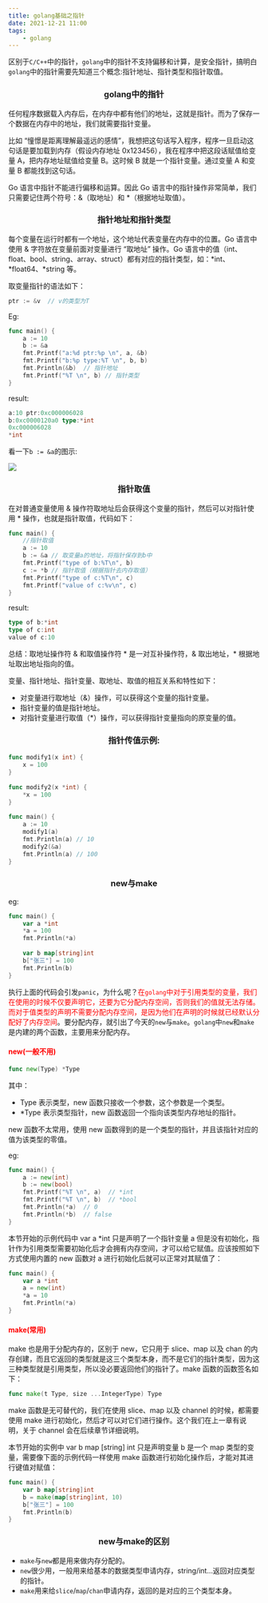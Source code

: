 ```yaml
---
title: golang基础之指针
date: 2021-12-21 11:00
tags:
    - golang
---
```


区别于`C/C++`中的指针，`golang`中的指针不支持偏移和计算，是安全指针，搞明白`golang`中的指针需要先知道三个概念:指针地址、指针类型和指针取值。

### <center>golang中的指针</center>

任何程序数据载入内存后，在内存中都有他们的地址，这就是指针。而为了保存一个数据在内存中的地址，我们就需要指针变量。

比如 “憧憬是距离理解最遥远的感情”，我想把这句话写入程序，程序一旦启动这句话是要加载到内存（假设内存地址 0x123456），我在程序中把这段话赋值给变量 A，把内存地址赋值给变量 B。这时候 B 就是一个指针变量。通过变量 A 和变量 B 都能找到这句话。

Go 语言中指针不能进行偏移和运算。因此 Go 语言中的指针操作非常简单，我们只需要记住两个符号：&（取地址）和 *（根据地址取值）。

### <center>指针地址和指针类型</center>

每个变量在运行时都有一个地址，这个地址代表变量在内存中的位置。Go 语言中使用 & 字符放在变量前面对变量进行 “取地址” 操作。Go 语言中的值（int、float、bool、string、array、struct）都有对应的指针类型，如：*int、*float64、*string 等。

取变量指针的语法如下：

```go
ptr := &v  // v的类型为T
```

Eg:

```go
func main() {
	a := 10
	b := &a
	fmt.Printf("a:%d ptr:%p \n", a, &b)
	fmt.Printf("b:%p type:%T \n", b, b)
	fmt.Println(&b)  // 指针地址
	fmt.Printf("%T \n", b) // 指针类型
}
```

result:

```go
a:10 ptr:0xc000006028 
b:0xc0000120a0 type:*int 
0xc000006028
*int
```

看一下`b := &a`的图示:

![](images/ptr-1024x452.png)

### <center>指针取值</center>

在对普通变量使用 & 操作符取地址后会获得这个变量的指针，然后可以对指针使用 * 操作，也就是指针取值，代码如下：

```go
func main() {
	//指针取值
	a := 10
	b := &a // 取变量a的地址，将指针保存到b中
	fmt.Printf("type of b:%T\n", b)
	c := *b // 指针取值（根据指针去内存取值）
	fmt.Printf("type of c:%T\n", c)
	fmt.Printf("value of c:%v\n", c)
}
```

result:

```go
type of b:*int
type of c:int
value of c:10
```

总结：取地址操作符 & 和取值操作符 * 是一对互补操作符，& 取出地址，* 根据地址取出地址指向的值。

变量、指针地址、指针变量、取地址、取值的相互关系和特性如下：

- 对变量进行取地址（&）操作，可以获得这个变量的指针变量。
- 指针变量的值是指针地址。
- 对指针变量进行取值（*）操作，可以获得指针变量指向的原变量的值。

### <center>指针传值示例:</center>

```go
func modify1(x int) {
	x = 100
}
 
func modify2(x *int) {
	*x = 100
}
 
func main() {
	a := 10
	modify1(a)
	fmt.Println(a) // 10
	modify2(&a)
	fmt.Println(a) // 100
}
```

### <center>new与make</center>

eg:

```go
func main() {
	var a *int
	*a = 100
	fmt.Println(*a)
 
	var b map[string]int
	b["张三"] = 100
	fmt.Println(b)
}
```

执行上面的代码会引发`panic`，为什么呢？<font color=red>在`golang`中对于引用类型的变量，我们在使用的时候不仅要声明它，还要为它分配内存空间，否则我们的值就无法存储。而对于值类型的声明不需要分配内存空间，是因为他们在声明的时候就已经默认分配好了内存空间</font>。要分配内存，就引出了今天的`new`与`make`。`golang`中`new`和`make`是内建的两个函数，主要用来分配内存。

#### <font color=red>new(一般不用)</font>

```go
func new(Type) *Type
```

其中：

- Type 表示类型，new 函数只接收一个参数，这个参数是一个类型。
- *Type 表示类型指针，new 函数返回一个指向该类型内存地址的指针。

new 函数不太常用，使用 new 函数得到的是一个类型的指针，并且该指针对应的值为该类型的零值。

eg:

```go
func main() {
	a := new(int)
	b := new(bool)
	fmt.Printf("%T \n", a)  // *int
	fmt.Printf("%T \n", b)  // *bool
	fmt.Println(*a)  // 0
	fmt.Println(*b)  // false
}
```

本节开始的示例代码中 var a *int 只是声明了一个指针变量 a 但是没有初始化，指针作为引用类型需要初始化后才会拥有内存空间，才可以给它赋值。应该按照如下方式使用内置的 new 函数对 a 进行初始化后就可以正常对其赋值了：

```go
func main() {
	var a *int
	a = new(int)
	*a = 10
	fmt.Println(*a)
}
```

#### <font color=red>make(常用)</font>

make 也是用于分配内存的，区别于 new，它只用于 slice、map 以及 chan 的内存创建，而且它返回的类型就是这三个类型本身，而不是它们的指针类型，因为这三种类型就是引用类型，所以没必要返回他们的指针了。make 函数的函数签名如下：

```go
func make(t Type, size ...IntegerType) Type
```

make 函数是无可替代的，我们在使用 slice、map 以及 channel 的时候，都需要使用 make 进行初始化，然后才可以对它们进行操作。这个我们在上一章有说明，关于 channel 会在后续章节详细说明。

本节开始的实例中 var b map [string] int 只是声明变量 b 是一个 map 类型的变量，需要像下面的示例代码一样使用 make 函数进行初始化操作后，才能对其进行键值对赋值：

```go
func main() {
	var b map[string]int
	b = make(map[string]int, 10)
	b["张三"] = 100
	fmt.Println(b)
}
```

### <center>new与make的区别</center>

- `make`与`new`都是用来做内存分配的。
- `new`很少用，一般用来给基本的数据类型申请内存，string/int...返回对应类型的指针。
- `make`用来给`slice`/`map`/`chan`申请内存，返回的是对应的三个类型本身。